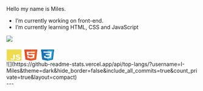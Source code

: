 Hello my name is Miles.

-  I’m currently working on front-end.
-  I’m currently learning HTML, CSS and JavaScript
<div>
  <img src="miles.gif">
</div>
<div style="display: inline_block"><br>
  <img align="center" alt="Rafa-Js" height="30" width="40" src="https://raw.githubusercontent.com/devicons/devicon/master/icons/javascript/javascript-plain.svg">
  <img align="center" alt="Rafa-HTML" height="30" width="40" src="https://raw.githubusercontent.com/devicons/devicon/master/icons/html5/html5-original.svg">
  <img align="center" alt="Rafa-CSS" height="30" width="40" src="https://raw.githubusercontent.com/devicons/devicon/master/icons/css3/css3-original.svg">
</div> 
<div>
![](https://github-readme-stats.vercel.app/api/top-langs/?username=I-Miles&theme=dark&hide_border=false&include_all_commits=true&count_private=true&layout=compact)
</div>
---


<!-- Proudly created with GPRM ( https://gprm.itsvg.in ) -->
